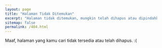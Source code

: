 ```yaml
---
layout: page
title: "Halaman Tidak Ditemukan"
excerpt: "Halaman tidak ditemukan, mungkin telah dihapus atau dipindahkan"
sitemap: false
permalink: /404.html
---
```


Maaf, halaman yang kamu cari tidak tersedia atau telah dihapus. :(


<script type="text/javascript">
  var GOOG_FIXURL_LANG = 'en';
  var GOOG_FIXURL_SITE = '{{ site.url }}'
</script>
<script type="text/javascript"
  src="//linkhelp.clients.google.com/tbproxy/lh/wm/fixurl.js">
</script>
